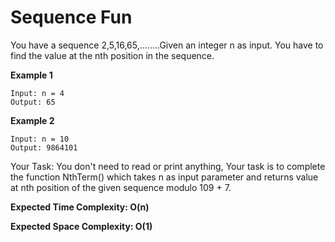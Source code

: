 # Sequence Fun

You have a sequence 2,5,16,65,........Given an integer n as input. You have to find the value at the nth position in the sequence.

<b>Example 1</b>
```
Input: n = 4
Output: 65
```
<b>Example 2</b>
```
Input: n = 10
Output: 9864101
```
Your Task:
You don't need to read or print anything, Your task is to complete the function NthTerm() which takes n as input parameter and returns value at nth position of the given sequence modulo 109 + 7.


<b>Expected Time Complexity:  O(n)

Expected Space Complexity: O(1)</b>